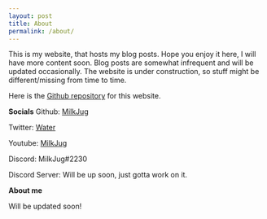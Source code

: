 ```yaml
---
layout: post
title: About
permalink: /about/
---
```


This is my website, that hosts my blog posts. Hope you enjoy it here, I will have more content soon. Blog posts are somewhat infrequent and will be updated occasionally. The website is under construction, so stuff might be different/missing from time to time.

Here is the [Github repository](https://github.com/MilkJug1/milkjug1.github.io/) for this website.

**Socials**
Github: [MilkJug](https://github.com/MilkJug1/)

Twitter: [Water](https://twitter.com/sagan_crawford/)

Youtube: [MilkJug](https://www.youtube.com/channel/UCQddmybOTQu_xz0Pl1sgwGQ)

Discord: MilkJug#2230

Discord Server: Will be up soon, just gotta work on it.


**About me**

Will be updated soon!
